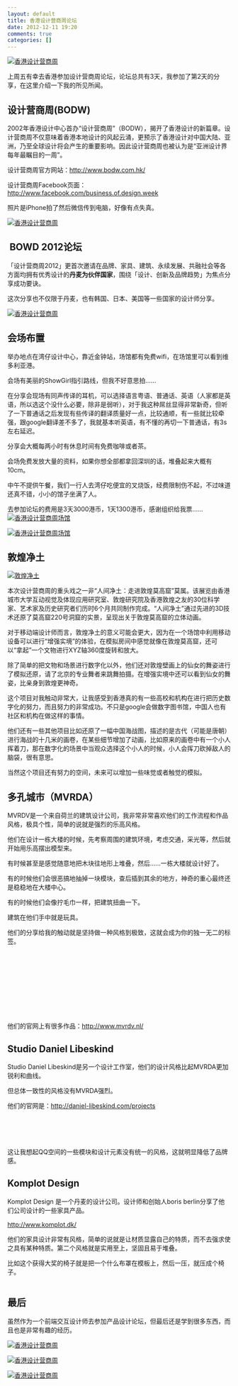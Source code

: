 ```yaml
---
layout: default
title: 香港设计营商周论坛
date: 2012-12-11 19:20
comments: true
categories: []
---
```

<a href="http://yuguo.us/files/2012/12/217914_407386929315939_1223638241_n1.jpg"><img class="aligncenter size-full wp-image-1549" title="香港设计营商周" src="http://yuguo.us/files/2012/12/217914_407386929315939_1223638241_n1.jpg" alt="香港设计营商周"   /></a>

上周五有幸去香港参加设计营商周论坛，论坛总共有3天，我参加了第2天的分享，在这里介绍一下我的所见所闻。
<h2><span>设计营商周(BODW)</span></h2>
2002年香港设计中心首办“设计营商周”（BODW），揭开了香港设计的新篇章。设计营商周不仅意味着香港本地设计的风起云涌，更预示了香港设计对中国大陆、亚洲，乃至全球设计将会产生的重要影响。因此设计营商周也被认为是“亚洲设计界每年最瞩目的一周”。

设计营商周官方网站：<a href="http://www.bodw.com.hk/">http://www.bodw.com.hk/</a>

设计营商周Facebook页面：<a href="http://www.facebook.com/business.of.design.week">http://www.facebook.com/business.of.design.week</a>

照片是iPhone拍了然后微信传到电脑，好像有点失真。


<a href="http://yuguo.us/files/2012/12/1355753586.jpg"><img class="aligncenter size-full wp-image-1526" title="香港设计营商周" src="http://yuguo.us/files/2012/12/1355753586.jpg" alt="香港设计营商周"   /></a>
<h2> BOWD 2012论坛</h2>
「设计营商周2012」更首次邀请在品牌、家具、建筑、永续发展、共融社会等各方面均拥有优秀设计的<strong>丹麦为伙伴国家</strong>，围绕「设计、创新及品牌趋势」为焦点分享成功要诀。

这次分享也不仅限于丹麦，也有韩国、日本、美国等一些国家的设计师分享。

<a href="http://yuguo.us/files/2012/12/1354838764.jpg"><img class="aligncenter size-full wp-image-1520" title="香港设计营商周" src="http://yuguo.us/files/2012/12/1354838764.jpg" alt="香港设计营商周"   /></a>


<h2>会场布置</h2>
举办地点在湾仔设计中心，靠近金钟站，场馆都有免费wifi，在场馆里可以看到维多利亚港。

会场有美丽的ShowGirl指引路线，但我不好意思拍……

在分享会现场有同声传译的耳机，可以选择语言粤语、普通话、英语（人家都是英语，所以选这个没什么必要，除非是弱听），对于我这种屌丝显得非常新奇，但听了一下普通话之后发现有些传译的翻译质量好一点，比较通顺，有一些就比较牵强，跟google翻译差不多了，我就基本听英语，有不懂的再切一下普通话，有3s左右延迟。

分享会大概每两小时有休息时间有免费咖啡或者茶。

会场免费发放大量的资料，如果你想全部都拿回深圳的话，堆叠起来大概有10cm。

中午不提供午餐，我们一行人去湾仔吃便宜的叉烧饭，经费限制伤不起，不过味道还真不错，小小的馆子坐满了人。

去参加论坛的费用是3天3000港币，1天1300港币，感谢组织给我票……
<a href="http://yuguo.us/files/2012/12/1355548345.jpg"><img class="aligncenter size-full wp-image-1525" title="香港设计营商周场馆" src="http://yuguo.us/files/2012/12/1355548345.jpg" alt="香港设计营商周场馆"   /></a>

<a href="http://yuguo.us/files/2012/12/1355151897.jpg"><img class="aligncenter size-full wp-image-1518" title="香港设计营商周场馆" src="http://yuguo.us/files/2012/12/1355151897.jpg" alt="香港设计营商周场馆"   /></a>
<h2>敦煌净土</h2>
<a href="http://yuguo.us/files/2012/12/20121003052622722250.jpg"><img class="aligncenter size-full wp-image-1528" title="敦煌净土" src="http://yuguo.us/files/2012/12/20121003052622722250.jpg" alt="敦煌净土"   /></a>

本次设计营商周的重头戏之一非“人间净土：走进敦煌莫高窟”莫属。该展览由香港城市大学互动视觉及体现应用研究室、敦煌研究院及香港敦煌之友的30位科学家、艺术家及历史研究者们历时6个月共同制作完成。“人间净土”通过先进的3D技术还原了莫高窟220号洞窟的实景，呈现出关于敦煌莫高窟的立体动画。

对于移动端设计师而言，敦煌净土的意义可能会更大，因为在一个场馆中利用移动设备可以进行“增强实境”的体验，在模拟房间中感觉就像在敦煌莫高窟，还可以“拿起”一个文物进行XYZ轴360度旋转和放大。

除了简单的把文物和场景进行数字化以外，他们还对敦煌壁画上的仙女的舞姿进行了模拟还原，请了北京的专业舞者来跳舞拍摄。在增强实境中还可以看到仙女的舞姿，比亲身到敦煌更神奇。

这个项目对我触动非常大，让我感受到香港真的有一些高校和机构在进行把历史数字化的努力，而且努力的非常成功。不只是google会做数字图书馆，中国人也有社区和机构在做这样的事情。

他们还有一些其他项目比如还原了一幅中国海战图，描述的是古代（可能是唐朝）进行海战的十几米的画卷，在某些细节增加了动画，比如原来的画卷中有一个小人挥着刀，那在数字化的场景中当观众选择这个小人的时候，小人会挥刀砍掉敌人的脑袋，很有意思。

当然这个项目还有努力的空间，未来可以增加一些味觉或者触觉的模拟。
<h2>多孔城市（MVRDA）</h2>
MVRDV是一个来自荷兰的建筑设计公司，我非常非常喜欢他们的工作流程和作品风格，极具个性，简单的说就是强烈的乐高风格。

他们在设计一栋大楼的时候，先考察周围的建筑环境，考虑交通，采光等，然后就开始用乐高摆出模型来。

有时候甚至是感觉随意地把木块往地形上堆叠，然后……一栋大楼就设计好了。

有的时候他们会很恶搞地抽掉一块模块，查后插到其余的地方，神奇的重心最终还是稳稳地在大楼中心。

有的时候他们会像拧毛巾一样，把建筑扭曲一下。

建筑在他们手中就是玩具。

他们的分享给我的触动就是坚持做一种风格到极致，这就会成为你的独一无二的标签。

<a href="http://yuguo.us/files/2012/12/long-tan-park-mvrdv-3.jpg"><img class="aligncenter size-full wp-image-1537" title="long-tan-park-mvrdv-3" src="http://yuguo.us/files/2012/12/long-tan-park-mvrdv-3.jpg" alt=""   /></a>

<a href="http://yuguo.us/files/2012/12/Ext_day.jpg"><img class="aligncenter size-full wp-image-1533" title="Ext_day" src="http://yuguo.us/files/2012/12/Ext_day.jpg" alt=""   /></a>

<a href="http://yuguo.us/files/2012/12/1-concept-diagram.jpg"><img title="1-concept-diagram" src="http://yuguo.us/files/2012/12/1-concept-diagram.jpg" alt=""   /></a>

<a href="http://yuguo.us/files/2012/12/3949810729_864485843f.jpg"><img class="aligncenter size-full wp-image-1532" title="3949810729_864485843f" src="http://yuguo.us/files/2012/12/3949810729_864485843f.jpg" alt=""   /></a><a href="http://yuguo.us/files/2012/12/DnB-NOR-headquarters-by-MVRDV-3.jpg"><img class="aligncenter size-full wp-image-1529" title="DnB-NOR-headquarters-by-MVRDV-3" src="http://yuguo.us/files/2012/12/DnB-NOR-headquarters-by-MVRDV-3.jpg" alt=""   /></a>

<a href="http://yuguo.us/files/2012/12/DnB-NOR-headquarters-by-MVRDV-6.jpg"><img class="aligncenter size-full wp-image-1530" title="DnB-NOR-headquarters-by-MVRDV-6" src="http://yuguo.us/files/2012/12/DnB-NOR-headquarters-by-MVRDV-6.jpg" alt=""   /></a>

<a href="http://yuguo.us/files/2012/12/DnB-NOR-headquarters-by-MVRDV-2.gif"><img class="aligncenter size-full wp-image-1531" title="DnB-NOR-headquarters-by-MVRDV-2" src="http://yuguo.us/files/2012/12/DnB-NOR-headquarters-by-MVRDV-2.gif" alt=""   /></a>

<a href="http://yuguo.us/files/2012/12/MVRDV-Towers2.jpg"><img class="aligncenter size-full wp-image-1538" title="MVRDV-Towers2" src="http://yuguo.us/files/2012/12/MVRDV-Towers2.jpg" alt=""   /></a>

&nbsp;

<a href="http://yuguo.us/files/2012/12/edf_cel_bp01-528x396.jpg"><img class="aligncenter size-full wp-image-1535" title="edf_cel_bp01-528x396" src="http://yuguo.us/files/2012/12/edf_cel_bp01-528x396.jpg" alt=""   /></a>

<a href="http://yuguo.us/files/2012/12/edf_cel_bp08-528x365.jpg"><img class="aligncenter size-full wp-image-1536" title="edf_cel_bp08-528x365" src="http://yuguo.us/files/2012/12/edf_cel_bp08-528x365.jpg" alt=""   /></a>

他们的官网上有很多作品：<a href="http://www.mvrdv.nl/">http://www.mvrdv.nl/</a>
<h2>Studio Daniel Libeskind</h2>
Studio Daniel Libeskind是另一个设计工作室，他们的设计风格比起MVRDA更加锐利和曲线。

但总体一致性的风格没有MVRDA强烈。

他们的官网是：<a href="http://daniel-libeskind.com/projects">http://daniel-libeskind.com/projects</a>

<a href="http://yuguo.us/files/2012/12/1.jpg"><img class="aligncenter size-full wp-image-1543" title="1" src="http://yuguo.us/files/2012/12/1.jpg" alt=""   /></a>

<a href="http://yuguo.us/files/2012/12/1.jpg"><img class="aligncenter size-full wp-image-1543" title="1" src="http://yuguo.us/files/2012/12/2.jpg" alt="" /></a>

<a href="http://yuguo.us/files/2012/12/1.jpg"><img class="aligncenter size-full wp-image-1543" title="1" src="http://yuguo.us/files/2012/12/3.jpg" alt="" /></a>

<a href="http://yuguo.us/files/2012/12/1.jpg"><img class="aligncenter size-full wp-image-1543" title="1" src="http://yuguo.us/files/2012/12/4.jpg" alt="" /></a>

<a href="http://yuguo.us/files/2012/12/1.jpg"><img class="aligncenter size-full wp-image-1543" title="1" src="http://yuguo.us/files/2012/12/5.jpg" alt="" /></a>

这让我想起QQ空间的一些模块和设计元素没有统一的风格，这就明显降低了品牌感。
<h2>Komplot Design</h2>
Komplot Design 是一个丹麦的设计公司。设计师和创始人boris berlin分享了他们公司设计的一些家具产品。

<a href="http://www.komplot.dk/">http://www.komplot.dk/</a>

他们的家具设计非常有风格，简单的说就是让材质显露自己的特质，而不去强求使之具有某种特质。第二个风格就是实用至上，坚固且易于堆叠。

比如这个获得大奖的椅子就是把一个什么布罩在模板上，然后一压，就压成个椅子。

<a href="http://yuguo.us/files/2012/12/11.jpg"><img class="aligncenter size-full wp-image-1547" title="1" src="http://yuguo.us/files/2012/12/11.jpg" alt=""   /></a>
<h2>最后</h2>
虽然作为一个前端交互设计师去参加产品设计论坛，但最后还是学到很多东西，而且也是非常有趣的经历。

<a href="http://yuguo.us/files/2012/12/1355615271.jpg"><img class="aligncenter size-full wp-image-1522" title="香港设计营商周" src="http://yuguo.us/files/2012/12/1355615271.jpg" alt="香港设计营商周"   /></a>

<a href="http://yuguo.us/files/2012/12/1355223853.jpg"><img class="aligncenter size-full wp-image-1519" title="香港设计营商周" src="http://yuguo.us/files/2012/12/1355223853.jpg" alt="香港设计营商周"   /></a>

<a href="http://yuguo.us/files/2012/12/1355583612.jpg"><img class="aligncenter size-full wp-image-1521" title="香港设计营商周" src="http://yuguo.us/files/2012/12/1355583612.jpg" alt="香港设计营商周"   /></a>

&nbsp;
